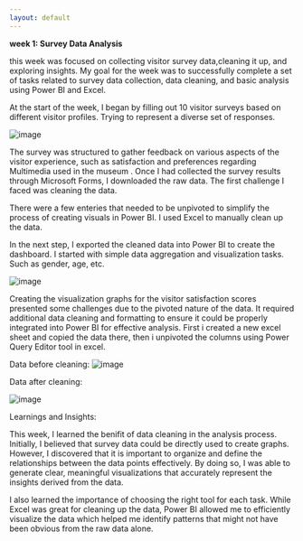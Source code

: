 ```yaml
---
layout: default
---
```


**week 1: Survey Data Analysis**

this week was focused on collecting visitor survey data,cleaning it up, and exploring insights.
My goal for the week was to successfully complete a set of tasks related to survey data collection, data cleaning, and basic analysis using Power BI and Excel.

At the start of the week, I began by filling out 10 visitor surveys based on different visitor profiles. Trying to represent a diverse set of responses.

![image](https://github.com/user-attachments/assets/1795b879-81b7-436b-ad6a-eb865275d29c)


The survey was structured to gather feedback on various aspects of the visitor experience, such as satisfaction and preferences regarding Multimedia used in the museum .
Once I had collected the survey results through Microsoft Forms, I downloaded the raw data. The first challenge I faced was cleaning the data. 

There were a few enteries that needed to be unpivoted to simplify the process of creating visuals in Power BI. I used Excel to manually clean up the data.

In the next step, I exported the cleaned data into Power BI to create the dashboard. 
I started with simple data aggregation and visualization tasks. Such as gender, age, etc.

![image](https://github.com/user-attachments/assets/cd75db35-6d57-4d54-aa09-02aa41bcdf88)


Creating the visualization graphs for the visitor satisfaction scores presented some challenges due to the pivoted nature of the data. It required additional data cleaning and formatting to ensure it could be properly integrated into Power BI for effective analysis.
First i created a new excel sheet and copied the data there, then i unpivoted the columns using Power Query Editor tool in excel.

Data before cleaning:
![image](https://github.com/user-attachments/assets/a2ae815c-a969-45ed-b164-14791306e2d9)

Data after cleaning:

![image](https://github.com/user-attachments/assets/794d0480-590d-415a-97ec-efa9b45cf3ec)


Learnings and Insights:

This week, I learned the benifit of data cleaning in the analysis process. Initially, I believed that survey data could be directly used to create graphs. However, I discovered that it is important to organize and define the relationships between the data points effectively. By doing so, I was able to generate clear, meaningful visualizations that accurately represent the insights derived from the data.

I also learned the importance of choosing the right tool for each task. While Excel was great for cleaning up the data, Power BI allowed me to efficiently visualize the data which helped me identify patterns that might not have been obvious from the raw data alone.

